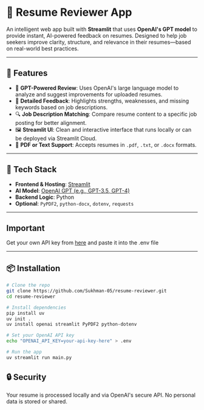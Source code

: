 # 📄 Resume Reviewer App

An intelligent web app built with **Streamlit** that uses **OpenAI's GPT model** to provide instant, AI-powered feedback on resumes. Designed to help job seekers improve clarity, structure, and relevance in their resumes—based on real-world best practices.

---

## 🚀 Features

- 🧠 **GPT-Powered Review**: Uses OpenAI's large language model to analyze and suggest improvements for uploaded resumes.
- 💬 **Detailed Feedback**: Highlights strengths, weaknesses, and missing keywords based on job descriptions.
- 🔍 **Job Description Matching**: Compare resume content to a specific job posting for better alignment.
- 🖼️ **Streamlit UI**: Clean and interactive interface that runs locally or can be deployed via Streamlit Cloud.
- 📄 **PDF or Text Support**: Accepts resumes in `.pdf`, `.txt`, or `.docx` formats.

---

## 🧰 Tech Stack

- **Frontend & Hosting**: [Streamlit](https://streamlit.io/)
- **AI Model**: [OpenAI GPT (e.g., GPT-3.5, GPT-4)](https://platform.openai.com/)
- **Backend Logic**: Python
- **Optional**: `PyPDF2`, `python-docx`, `dotenv`, `requests`

---
## Important
Get your own API key from [here](https://www.youtube.com/redirect?event=video_description&redir_token=QUFFLUhqbVVFU2ZtU1AxRE1YaHlvaUZpZFc2eWJvaThDZ3xBQ3Jtc0tsZzNpMGwyVzNIRi1SRGtaY2NCNmFvZkluWS1ZNWxGV1F5QzFjRjgtMlVORXdNcFlvUktGQzZ0dnRkeVpOYm0wcDJMVU5VcUVnWFdUaDk1T2lwQ0lpLThDTFJucUN6MFNOdzRXQmY4QlUzSDc1V2s4Zw&q=https%3A%2F%2Fplatform.openai.com%2Fapi-keys&v=XZdY15sHUa8) and paste it into the .env file

---

## 📦 Installation

```bash
# Clone the repo
git clone https://github.com/Sukhman-05/resume-reviewer.git
cd resume-reviewer

# Install dependencies
pip install uv
uv init .
uv install openai streamlit PyPDF2 python-dotenv

# Set your OpenAI API key
echo "OPENAI_API_KEY=your-api-key-here" > .env

# Run the app
uv streamlit run main.py
```

## 🔒 Security

Your resume is processed locally and via OpenAI's secure API.
No personal data is stored or shared.
